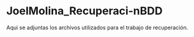 # JoelMolina_Recuperaci-nBDD

Aqui se adjuntas los archivos utilizados para el trabajo de recuperación.

